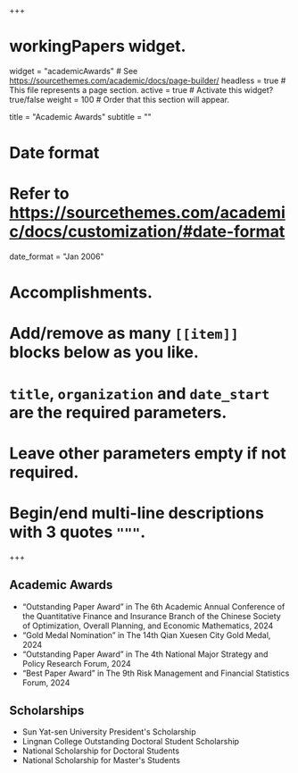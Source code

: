 +++
# workingPapers widget.
widget = "academicAwards"  # See https://sourcethemes.com/academic/docs/page-builder/
headless = true  # This file represents a page section.
active = true  # Activate this widget? true/false
weight = 100  # Order that this section will appear.

title = "Academic Awards"
subtitle = ""

# Date format
#   Refer to https://sourcethemes.com/academic/docs/customization/#date-format
date_format = "Jan 2006"

# Accomplishments.
#   Add/remove as many `[[item]]` blocks below as you like.
#   `title`, `organization` and `date_start` are the required parameters.
#   Leave other parameters empty if not required.
#   Begin/end multi-line descriptions with 3 quotes `"""`.
+++
<h2>Academic Awards</h2>
<ul>
  <li>“Outstanding Paper Award” in The 6th Academic Annual Conference of the Quantitative Finance and Insurance Branch of the Chinese Society of Optimization, Overall Planning, and Economic Mathematics, 2024</li>
  
  <li>“Gold Medal Nomination” in The 14th Qian Xuesen City Gold Medal, 2024</li>
  
  <li>“Outstanding Paper Award” in The 4th National Major Strategy and Policy Research Forum, 2024</li>
  
  <li>“Best Paper Award” in The 9th Risk Management and Financial Statistics Forum, 2024</li>
</ul>

<h2>Scholarships</h2>
<ul>
  <li>Sun Yat-sen University President's Scholarship</li>
  
  <li>Lingnan College Outstanding Doctoral Student Scholarship</li>
  
  <li>National Scholarship for Doctoral Students</li>
  
  <li>National Scholarship for Master's Students</li>
</ul>

